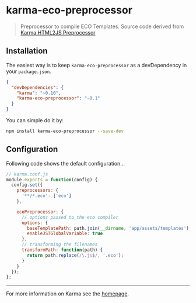 # karma-eco-preprocessor

> Preprocessor to compile ECO Templates. Source code derived from [Karma HTML2JS Preprocessor](https://github.com/karma-runner/karma-html2js-preprocessor)

## Installation

The easiest way is to keep `karma-eco-preprocessor` as a devDependency in your `package.json`.
```json
{
  "devDependencies": {
    "karma": "~0.10",
    "karma-eco-preprocessor": "~0.1"
  }
}
```

You can simple do it by:
```bash
npm install karma-eco-preprocessor --save-dev
```

## Configuration
Following code shows the default configuration...
```js
// karma.conf.js
module.exports = function(config) {
  config.set({
    preprocessors: {
      '**/*.eco': ['eco']
    },

    ecoPreprocessor: {
      // options passed to the eco compiler
      options: {
        baseTemplatePath: path.join(__dirname, 'app/assets/templates'),
        enableJSTGlobalVariable: true
      },
      // transforming the filenames
      transformPath: function(path) {
        return path.replace(/\.js$/, '.eco');
      }
    }
  });
};
```


----

For more information on Karma see the [homepage].


[homepage]: http://karma-runner.github.com
